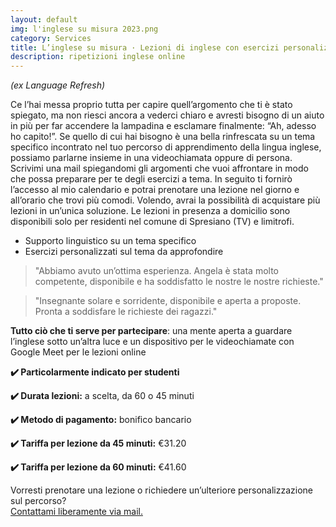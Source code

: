 ```yaml
---
layout: default
img: l'inglese su misura 2023.png
category: Services
title: L’inglese su misura · Lezioni di inglese con esercizi personalizzati
description: ripetizioni inglese online
---
```

<p><em>(ex Language Refresh)</em></p>
<p>
Ce l’hai messa proprio tutta per capire quell’argomento che ti è stato spiegato, ma non riesci ancora a vederci chiaro e avresti bisogno di un aiuto in più per far accendere la lampadina e esclamare finalmente: “Ah, adesso ho capito!”. Se quello di cui hai bisogno è una bella rinfrescata su un tema specifico incontrato nel tuo percorso di apprendimento della lingua inglese, possiamo parlarne insieme in una videochiamata oppure di persona. Scrivimi una mail spiegandomi gli argomenti che vuoi affrontare in modo che possa preparare per te degli esercizi a tema. In seguito ti fornirò l’accesso al mio calendario e potrai prenotare una lezione nel giorno e all’orario che trovi più comodi. Volendo, avrai la possibilità di acquistare più lezioni in un’unica soluzione. Le lezioni in presenza a domicilio sono disponibili solo per residenti nel comune di Spresiano (TV) e limitrofi.
</p>
<ul type="disc">    
    <li>Supporto linguistico su un tema specifico</li>
    <li>Esercizi personalizzati sul tema da approfondire</li>
</ul>
<blockquote>
"Abbiamo avuto un’ottima esperienza. Angela è stata molto competente, disponibile e ha soddisfatto le nostre le nostre richieste."
</blockquote>
<blockquote>
"Insegnante solare e sorridente, disponibile e aperta a proposte. Pronta a soddisfare le richieste dei ragazzi."
</blockquote>
<p>
<strong>Tutto ciò che ti serve per partecipare</strong>: una mente aperta a guardare l’inglese sotto un’altra luce e un dispositivo per le videochiamate con Google Meet per le lezioni online</p>
<p>
<strong>✔️ Particolarmente indicato per studenti</strong>
</p>
<p>
<strong>✔️ Durata lezioni:</strong> a scelta, da 60 o 45 minuti
</p>
<p>
<strong>✔️ Metodo di pagamento:</strong> bonifico bancario
</p>
<p>
<strong>✔️ Tariffa per lezione da 45 minuti:</strong> €31.20
</p>
<p>
<strong>✔️ Tariffa per lezione da 60 minuti:</strong> €41.60
</p>
<p>
Vorresti prenotare una lezione o richiedere un’ulteriore personalizzazione sul percorso?
<br>
<a href="#contact">Contattami liberamente via mail.</a>
</p>

